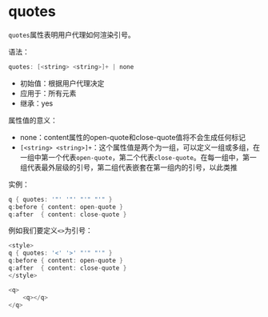quotes
========

`quotes`属性表明用户代理如何渲染引号。

语法：

```c
quotes: [<string> <string>]+ | none
```

 - 初始值：根据用户代理决定
 - 应用于：所有元素
 - 继承：yes

属性值的意义：

 - none：content属性的open-quote和close-quote值将不会生成任何标记
 - `[<string> <string>]+`：这个属性值是两个为一组，可以定义一组或多组，在一组中第一个代表`open-quote`，第二个代表`close-quote`。在每一组中，第一组代表最外层级的引号，第二组代表嵌套在第一组内的引号，以此类推

实例：

```c
q { quotes: '"' '"' "'" "'" }
q:before { content: open-quote }
q:after  { content: close-quote }
```

例如我们要定义`<>`为引号：

```c
<style>
q { quotes: '<' '>' "'" "'" }
q:before { content: open-quote }
q:after  { content: close-quote }
</style>

<q>
	<q></q>
</q>
```